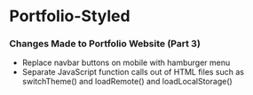 # Portfolio-Styled

### Changes Made to Portfolio Website (Part 3)
- Replace navbar buttons on mobile with hamburger menu
- Separate JavaScript function calls out of HTML files such as switchTheme() and loadRemote() and loadLocalStorage()
